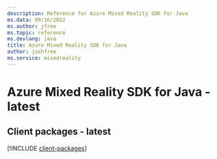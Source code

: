 ```yaml
---
description: Reference for Azure Mixed Reality SDK for Java
ms.data: 09/16/2022
ms.author: jfree
ms.topic: reference
ms.devlang: java
title: Azure Mixed Reality SDK for Java
author: joshfree
ms.service: mixedreality
---
```

# Azure Mixed Reality SDK for Java - latest

## Client packages - latest
[!INCLUDE [client-packages](mixed-reality-client-index.md)]
